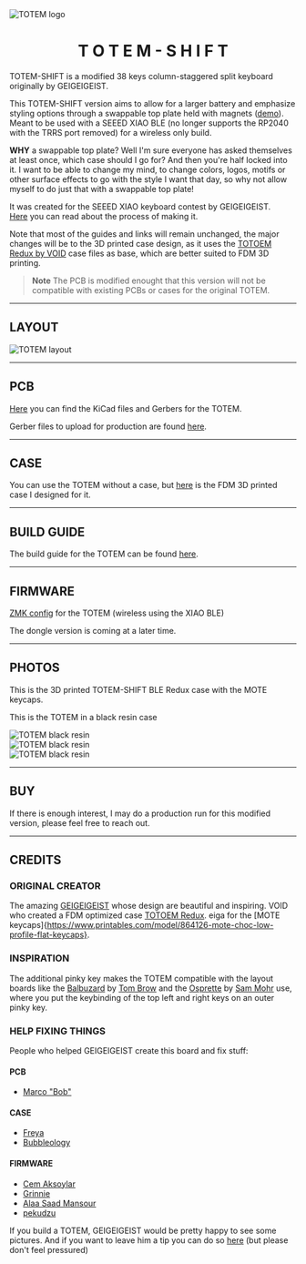 <picture align="center">
  <source media="(prefers-color-scheme: dark)" srcset="/docs/images/TOTEM_logo_dark.svg">
  <source media="(prefers-color-scheme: light)" srcset="/docs/images/TOTEM_logo_bright.svg">
  <img alt="TOTEM logo" src="/docs/images/TOTEM_logo_dark.svg">
</picture>

<h1 align="center">T O T E M - S H I F T</h1>

TOTEM-SHIFT is a modified 38 keys column-staggered split keyboard originally by GEIGEIGEIST.

This TOTEM-SHIFT version aims to allow for a larger battery and emphasize styling options through a swappable top plate held with magnets ([demo](https://www.youtube.com/watch?v=WX03MpgzbRs)). Meant to be used with a SEEED XIAO BLE (no longer supports the RP2040 with the TRRS port removed) for a wireless only build.

**WHY** a swappable top plate? Well I'm sure everyone has asked themselves at least once, which case should I go for? And then you're half locked into it.
I want to be able to change my mind, to change colors, logos, motifs or other surface effects to go with the style I want that day, so why not allow myself to do just that with a swappable top plate!

It was created for the SEEED XIAO keyboard contest by GEIGEIGEIST.\
[Here](https://www.hackster.io/geist/totem-a-tiny-splitkeyboard-with-splay-cb2e43) you can read about the process of making it.

Note that most of the guides and links will remain unchanged, the major changes will be to the 3D printed case design, as it uses the [TOTOEM Redux by VOID](https://www.printables.com/model/840146-totem-redux) case files as base, which are better suited to FDM 3D printing.

> **Note**
> The PCB is modified enought that this version will not be compatible with existing PCBs or cases for the original TOTEM.

***

## LAYOUT

![TOTEM layout](/docs/images/TOTEM_layout.svg)

***

## PCB

[Here](/PCB/TOTEM-SHIFT%200.4) you can find the KiCad files and Gerbers for the TOTEM.

Gerber files to upload for production are found [here](https://github.com/Endracion/TOTEM-SHIFT/tree/main/PCB/TOTEM-SHIFT%200.4/production).

***

## CASE

You can use the TOTEM without a case, but [here](https://www.printables.com/model/1033457-totem-shift-wireless-ble-redux-split-splay-keyboar) is the FDM 3D printed case I designed for it.

***

## BUILD GUIDE
  
The build guide for the TOTEM can be found [here](/docs/buildguide.md).

***

## FIRMWARE

[ZMK config](https://github.com/Endracion/zmk-config-totem-shift) for the TOTEM (wireless using the XIAO BLE)

The dongle version is coming at a later time.

***

## PHOTOS

This is the 3D printed TOTEM-SHIFT BLE Redux case with the MOTE keycaps.

This is the TOTEM in a black resin case

![TOTEM black resin](/docs/images/TOTEM_black_perspective.jpg)\
![TOTEM black resin](/docs/images/TOTEM_black_top.jpg)\
![TOTEM black resin](/docs/images/TOTEM_black_bottom.jpg)

***

## BUY 

If there is enough interest, I may do a production run for this modified version, please feel free to reach out.

***

## CREDITS

### ORIGINAL CREATOR

The amazing [GEIGEIGEIST](https://github.com/GEIGEIGEIST) whose design are beautiful and inspiring.
VOID who created a FDM optimized case [TOTOEM Redux](https://www.printables.com/model/840146-totem-redux).
eiga for the [MOTE keycaps]{https://www.printables.com/model/864126-mote-choc-low-profile-flat-keycaps}.

### INSPIRATION

The additional pinky key makes the TOTEM compatible with the layout boards like the [Balbuzard](https://github.com/brow/balbuzard) by [Tom Brow](https://github.com/brow) and the [Osprette](https://github.com/smores56/osprette) by [Sam Mohr](https://github.com/smores56) use, where you put the keybinding of the top left and right keys on an outer pinky key.

### HELP FIXING THINGS

People who helped GEIGEIGEIST create this board and fix stuff:

#### PCB
- [Marco "Bob"](https://github.com/GroooveBob)

#### CASE
- [Freya](https://github.com/freya-irl)
- [Bubbleology](https://github.com/bubbleology)

#### FIRMWARE
- [Cem Aksoylar](https://github.com/caksoylar)
- [Grinnie](https://github.com/regicidalplutophage)
- [Alaa Saad Mansour](https://github.com/AlaaSaadAbdo)
- [pekudzu](https://github.com/pekudzu)

If you build a TOTEM, GEIGEIGEIST would be pretty happy to see some pictures. And if you want to leave him a tip you can do so [here](https://ko-fi.com/geigeigeist) (but please don't feel pressured)

